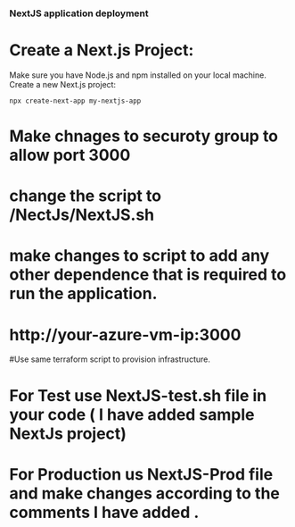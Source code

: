 ### NextJS application deployment 

# Create a Next.js Project:

Make sure you have Node.js and npm installed on your local machine.
Create a new Next.js project:

```npx create-next-app my-nextjs-app```

# Make chnages to securoty group to allow port 3000

# change the script to /NectJs/NextJS.sh

# make changes to script to add any other dependence that is required to run the application.

# http://your-azure-vm-ip:3000

#Use same terraform script to provision infrastructure. 

# For Test use NextJS-test.sh file in your code ( I have added sample NextJs project)

# For Production us NextJS-Prod file and make changes according to the comments I have added .
